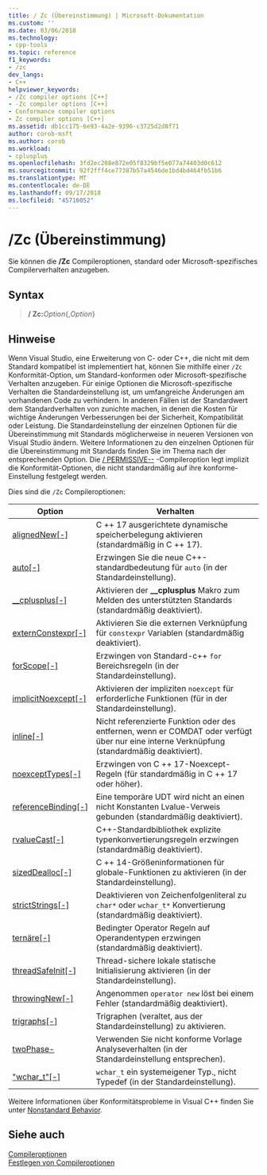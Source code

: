 ```yaml
---
title: / Zc (Übereinstimmung) | Microsoft-Dokumentation
ms.custom: ''
ms.date: 03/06/2018
ms.technology:
- cpp-tools
ms.topic: reference
f1_keywords:
- /zc
dev_langs:
- C++
helpviewer_keywords:
- /Zc compiler options [C++]
- -Zc compiler options [C++]
- Conformance compiler options
- Zc compiler options [C++]
ms.assetid: db1cc175-6e93-4a2e-9396-c3725d2d8f71
author: corob-msft
ms.author: corob
ms.workload:
- cplusplus
ms.openlocfilehash: 3fd2ec208e872e05f8329bf5e077a74403d0c612
ms.sourcegitcommit: 92f2fff4ce77387b57a4546de1bd4bd464fb51b6
ms.translationtype: MT
ms.contentlocale: de-DE
ms.lasthandoff: 09/17/2018
ms.locfileid: "45716052"
---
```

# <a name="zc-conformance"></a>/Zc (Übereinstimmung)

Sie können die **/Zc** Compileroptionen, standard oder Microsoft-spezifisches Compilerverhalten anzugeben.

## <a name="syntax"></a>Syntax

> **/ Zc:**_Option_{,_Option_}

## <a name="remarks"></a>Hinweise

Wenn Visual Studio, eine Erweiterung von C- oder C++, die nicht mit dem Standard kompatibel ist implementiert hat, können Sie mithilfe einer `/Zc` Konformität-Option, um Standard-konformen oder Microsoft-spezifische Verhalten anzugeben. Für einige Optionen die Microsoft-spezifische Verhalten die Standardeinstellung ist, um umfangreiche Änderungen am vorhandenen Code zu verhindern. In anderen Fällen ist der Standardwert dem Standardverhalten von zunichte machen, in denen die Kosten für wichtige Änderungen Verbesserungen bei der Sicherheit, Kompatibilität oder Leistung. Die Standardeinstellung der einzelnen Optionen für die Übereinstimmung mit Standards möglicherweise in neueren Versionen von Visual Studio ändern. Weitere Informationen zu den einzelnen Optionen für die Übereinstimmung mit Standards finden Sie im Thema nach der entsprechenden Option. Die [/ PERMISSIVE--](permissive-standards-conformance.md) -Compileroption legt implizit die Konformität-Optionen, die nicht standardmäßig auf ihre konforme-Einstellung festgelegt werden.

Dies sind die `/Zc` Compileroptionen:

|Option|Verhalten|
|---|---|
|[alignedNew\[-\]](zc-alignednew.md)|C ++ 17 ausgerichtete dynamische speicherbelegung aktivieren (standardmäßig in C ++ 17).|
|[auto\[-\]](zc-auto-deduce-variable-type.md)|Erzwingen Sie die neue C++-standardbedeutung für `auto` (in der Standardeinstellung).|
|[__cplusplus\[-\]](zc-cplusplus.md)|Aktivieren der **__cplusplus** Makro zum Melden des unterstützten Standards (standardmäßig deaktiviert).|
|[externConstexpr\[-\]](zc-externconstexpr.md)|Aktivieren Sie die externen Verknüpfung für `constexpr` Variablen (standardmäßig deaktiviert).|
|[forScope\[-\]](zc-forscope-force-conformance-in-for-loop-scope.md)|Erzwingen von Standard-c++ `for` Bereichsregeln (in der Standardeinstellung).|
|[implicitNoexcept\[-\]](zc-implicitnoexcept-implicit-exception-specifiers.md)|Aktivieren der impliziten `noexcept` für erforderliche Funktionen (für in der Standardeinstellung).|
|[inline\[-\]](zc-inline-remove-unreferenced-comdat.md)|Nicht referenzierte Funktion oder des entfernen, wenn er COMDAT oder verfügt über nur eine interne Verknüpfung (standardmäßig deaktiviert).|
|[noexceptTypes\[-\]](zc-noexcepttypes.md)|Erzwingen von C ++ 17-Noexcept-Regeln (für standardmäßig in C ++ 17 oder höher).|
|[referenceBinding\[-\]](zc-referencebinding-enforce-reference-binding-rules.md)|Eine temporäre UDT wird nicht an einen nicht Konstanten Lvalue-Verweis gebunden (standardmäßig deaktiviert).|
|[rvalueCast\[-\]](zc-rvaluecast-enforce-type-conversion-rules.md)|C++-Standardbibliothek explizite typenkonvertierungsregeln erzwingen (standardmäßig deaktiviert).|
|[sizedDealloc\[-\]](zc-sizeddealloc-enable-global-sized-dealloc-functions.md)|C ++ 14-Größeninformationen für globale-Funktionen zu aktivieren (in der Standardeinstellung).|
|[strictStrings\[-\]](zc-strictstrings-disable-string-literal-type-conversion.md)|Deaktivieren von Zeichenfolgenliteral zu `char*` oder `wchar_t*` Konvertierung (standardmäßig deaktiviert).|
|[ternäre\[-\]](zc-ternary.md)|Bedingter Operator Regeln auf Operandentypen erzwingen (standardmäßig deaktiviert).|
|[threadSafeInit\[-\]](zc-threadsafeinit-thread-safe-local-static-initialization.md)|Thread-sichere lokale statische Initialisierung aktivieren (in der Standardeinstellung).|
|[throwingNew\[-\]](zc-throwingnew-assume-operator-new-throws.md)|Angenommen `operator new` löst bei einem Fehler (standardmäßig deaktiviert).|
|[trigraphs\[-\]](zc-trigraphs-trigraphs-substitution.md)|Trigraphen (veraltet, aus der Standardeinstellung) zu aktivieren.|
|[twoPhase-](zc-twophase.md)|Verwenden Sie nicht konforme Vorlage Analyseverhalten (in der Standardeinstellung entsprechen).|
|["wchar_t"\[-\]](zc-wchar-t-wchar-t-is-native-type.md)|`wchar_t` ein systemeigener Typ., nicht Typedef (in der Standardeinstellung).|

Weitere Informationen über Konformitätsprobleme in Visual C++ finden Sie unter [Nonstandard Behavior](../../cpp/nonstandard-behavior.md).

## <a name="see-also"></a>Siehe auch

[Compileroptionen](compiler-options.md)<br/>
[Festlegen von Compileroptionen](setting-compiler-options.md)
